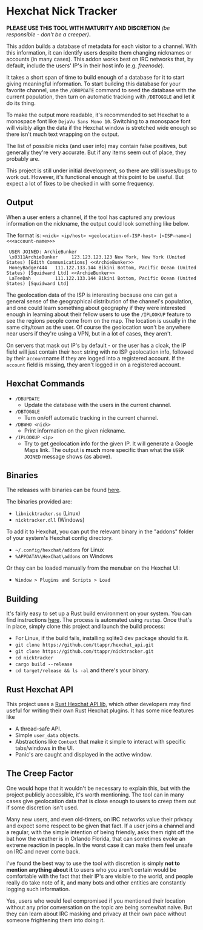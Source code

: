 
# Hexchat Nick Tracker

**PLEASE USE THIS TOOL WITH MATURITY AND DISCRETION**
*(be responsible - don't be a creeper)***.**

This addon builds a database of metadata for each visitor to a channel. With 
this information, it can identify users despite them changing nicknames or
accounts (in many cases). This addon works best on IRC networks that, by 
default, include the users' IP's in their host info (e.g. *freenode*).

It takes a short span of time to build enough of a database for it to start
giving meaningful information. To start building this database for your
favorite channel, use the `/DBUPDATE` command to seed the database with the
current population, then turn on automatic tracking with `/DBTOGGLE` and let
it do its thing.

To make the output more readable, it's recommended to set Hexchat to a
monospace font like `DejaVu Sans Mono 10`. Switching to a monospace font will
visibly align the data if the Hexchat window is stretched wide enough so 
there isn't much text wrapping on the output.

The list of possible nicks (and user info) may contain false positives, but
generally they're very accurate. But if any items seem out of place, they 
probably are.

This project is still under initial development, so there are still issues/bugs
to work out. However, it's functional enough at this point to be useful. But
expect a lot of fixes to be checked in with some frequency.

## Output

When a user enters a channel, if the tool has captured any previous information
on the nickname, the output could look something like below. 

The format is: `<nick> <ip/host> <geolocation-of-ISP-host> [<ISP-name>] <<<account-name>>>`

```irc
 USER JOINED: ArchieBunker
 \x0311ArchieBunker     123.123.123.123 New York, New York (United States) [Edith Communications] <<ArchieBunker>>
 HoneyBadger444   111.122.133.144 Bikini Bottom, Pacific Ocean (United States) [Squidward Ltd] <<ArchieBunker>>
 LaTeeDah         111.122.133.144 Bikini Bottom, Pacific Ocean (United States) [Squidward Ltd]
```

The geolocation data of the ISP is interesting because one can get a
general sense of the geographical distribution of the channel's population,
and one could learn something about geography if they were interested enough
in learning about their fellow users to use the `/IPLOOKUP` feature to see the
regions people come from on the map. The location is usually in the same
city/town as the user. Of course the geolocation won't be anywhere near users
if they're using a VPN, but in a lot of cases, they aren't.

On servers that mask out IP's by default - or the user has a cloak, the IP 
field will just contain their `host` string with no ISP geolocation info, 
followed by their `account`name if they are logged into a registered account.
If the `account` field is missing, they aren't logged in on a registered
account.

## Hexchat Commands
* `/DBUPDATE` 
    * Update the database with the users in the current channel.
* `/DBTOGGLE`
    * Turn on/off automatic tracking in the current channel.
* `/DBWHO <nick>`
    * Print information on the given nickname.
* `/IPLOOKUP <ip>` 
    * Try to get geolocation info for the given IP. It will generate a Google
      Maps link. The output is **much** more specific than what the 
      `USER JOINED` message shows (as above).
      
## Binaries
The releases with binaries can be found [here](https://github.com/ttappr/nicktracker/releases).

The binaries provided are:
* `libnicktracker.so`    (Linux)
* `nicktracker.dll`      (Windows)

To add it to Hexchat, you can put the relevant binary in the "addons" 
folder of your system's Hexchat config directory.
* `~/.config/hexchat/addons` for Linux
* `%APPDATA%\HexChat\addons` on Windows

Or they can be loaded manually from the menubar on the Hexchat UI:
* `Window > Plugins and Scripts > Load`

## Building
It's fairly easy to set up a Rust build environment on your system. You can find
instructions [here](https://www.rust-lang.org/learn/get-started). The process
is automated using `rustup`. Once that's in place, simply clone this project 
and launch the build process:
* For Linux, if the build fails, installing sqlite3 dev package should fix it.
* `git clone https://github.com/ttappr/hexchat_api.git`
* `git clone https://github.com/ttappr/nicktracker.git`
* `cd nicktracker`
* `cargo build --release`
* `cd target/release && ls -al` and there's your binary.

## Rust Hexchat API
This project uses a 
[Rust Hexchat API lib](https://github.com/ttappr/hexchat_api), 
which other developers may find useful for writing their own Rust Hexchat 
plugins. It has some nice features like
* A thread-safe API.
* Simple `user_data` objects.
* Abstractions like `Context` that make it simple to interact with specific 
  tabs/windows in the UI.
* Panic's are caught and displayed in the active window.

## The Creep Factor

One would hope that it wouldn't be necessary to explain this, but with the 
project publicly accessible, it's worth mentioning. The tool can in many
cases give geolocation data that is close enough to users to creep them out
if some discretion isn't used.

Many new users, and even old-timers, on IRC networks value their privacy and
expect some respect to be given that fact. If a user joins a channel and 
a regular, with the simple intention of being friendly, asks them right off the
bat how the weather is in Orlando Florida, that can sometimes evoke an extreme
reaction in people. In the worst case it can make them feel unsafe on
IRC and never come back.

I've found the best way to use the tool with discretion is simply **not to 
mention anything about it** to users who you aren't certain would be comfortable
with the fact that their IP's are visible to the world, and people really do take
note of it, and many bots and other entities are constantly logging such 
information.

Yes, users who would feel compromised if you mentioned their location without
any prior conversation on the topic are being somewhat naive. But they can learn
about IRC masking and privacy at their own pace without someone frightening them 
into doing it.






